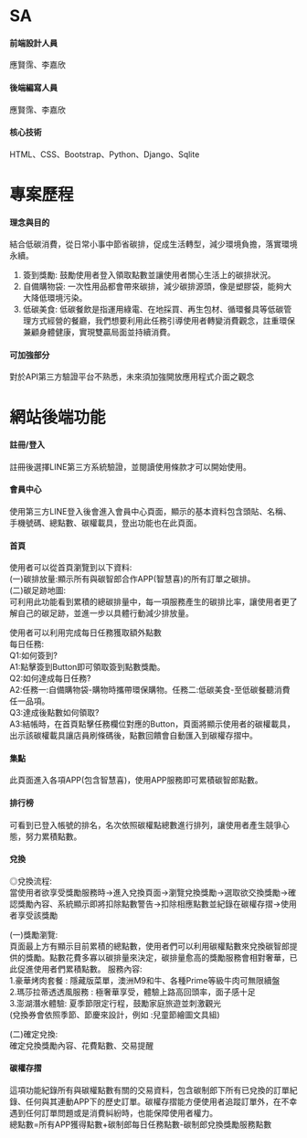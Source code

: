 # SA
#### 前端設計人員 
應賢霈、李嘉欣  
#### 後端編寫人員 
應賢霈、李嘉欣  
#### 核心技術  
HTML、CSS、Bootstrap、Python、Django、Sqlite
# 專案歷程
#### 理念與目的
結合低碳消費，從日常小事中節省碳排，促成生活轉型，減少環境負擔，落實環境永續。  
1.	簽到獎勵: 鼓勵使用者登入領取點數並讓使用者關心生活上的碳排狀況。  
2.	自備購物袋: 一次性用品都會帶來碳排，減少碳排源頭，像是塑膠袋，能夠大大降低環境污染。  
3.	低碳美食: 低碳餐飲是指運用綠電、在地採買、再生包材、循環餐具等低碳管理方式經營的餐廳，我們想要利用此任務引導使用者轉變消費觀念，註重環保兼顧身體健康，實現雙贏局面並持續消費。  
#### 可加強部分
對於API第三方驗證平台不熟悉，未來須加強開放應用程式介面之觀念
# 網站後端功能
#### 註冊/登入
註冊後選擇LINE第三方系統驗證，並閱讀使用條款才可以開始使用。  
#### 會員中心
使用第三方LINE登入後會進入會員中心頁面，顯示的基本資料包含頭貼、名稱、手機號碼、總點數、碳權載具，登出功能也在此頁面。  
#### 首頁
使用者可以從首頁瀏覽到以下資料:  
(一)碳排放量:顯示所有與碳智郎合作APP(智慧喜)的所有訂單之碳排。  
(二)碳足跡地圖:   
可利用此功能看到累積的總碳排量中，每一項服務產生的碳排比率，讓使用者更了解自己的碳足跡，並進一步以具體行動減少排放量。  
  
使用者可以利用完成每日任務獲取額外點數  
每日任務:  
Q1:如何簽到?  
A1:點擊簽到Button即可領取簽到點數獎勵。  
Q2:如何達成每日任務?  
A2:任務一:自備購物袋-購物時攜帶環保購物。任務二:低碳美食-至低碳餐聽消費任一品項。  
Q3:達成後點數如何領取?  
A3:結帳時，在首頁點擊任務欄位對應的Button，頁面將顯示使用者的碳權載具，出示該碳權載具讓店員刷條碼後，點數回饋會自動匯入到碳權存摺中。
#### 集點
此頁面進入各項APP(包含智慧喜)，使用APP服務即可累積碳智郎點數。  
#### 排行榜
可看到已登入帳號的排名，名次依照碳權點總數進行排列，讓使用者產生競爭心態，努力累積點數。  
#### 兌換
◎兌換流程:  
當使用者欲享受獎勵服務時→進入兌換頁面→瀏覽兌換獎勵→選取欲交換獎勵→確認獎勵內容、系統顯示即將扣除點數警告→扣除相應點數並紀錄在碳權存摺→使用者享受該獎勵  
  
(一)獎勵瀏覽:  
頁面最上方有顯示目前累積的總點數，使用者們可以利用碳權點數來兌換碳智郎提供的獎勵。點數花費多寡以碳排量來決定，碳排量愈高的獎勵服務會相對奢華，已此促進使用者們累積點數。
服務內容:  
1.豪華烤肉套餐 : 隱藏版菜單，澳洲M9和牛、各種Prime等級牛肉可無限續盤  
2.瑪莎拉蒂透透風服務 : 極奢華享受，體驗上路高回頭率，面子感十足  
3.澎湖潛水體驗: 夏季節限定行程，鼓勵家庭旅遊並刺激觀光    
(兌換券會依照季節、節慶來設計，例如 :兒童節繪圖文具組)
  
(二)確定兌換:  
確定兌換獎勵內容、花費點數、交易提醒
#### 碳權存摺
這項功能紀錄所有與碳權點數有關的交易資料，包含碳制郎下所有已兌換的訂單紀錄、任何與其連動APP下的歷史訂單。碳權存摺能方便使用者追蹤訂單外，在不幸遇到任何訂單問題或是消費糾紛時，也能保障使用者權力。  
總點數=所有APP獲得點數+碳制郎每日任務點數-碳制郎兌換獎勵服務點數  


